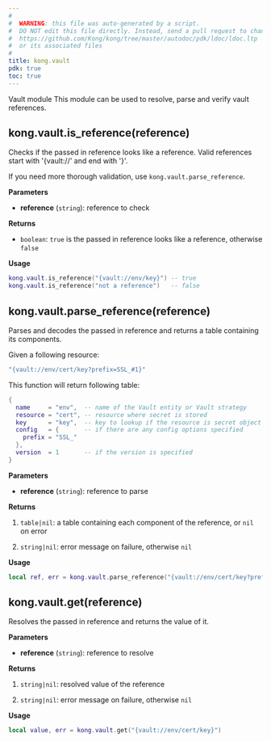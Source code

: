 ```yaml
---
#
#  WARNING: this file was auto-generated by a script.
#  DO NOT edit this file directly. Instead, send a pull request to change
#  https://github.com/Kong/kong/tree/master/autodoc/pdk/ldoc/ldoc.ltp
#  or its associated files
#
title: kong.vault
pdk: true
toc: true
---
```


Vault module  This module can be used to resolve, parse and verify vault references.




## kong.vault.is_reference(reference)

Checks if the passed in reference looks like a reference.
 Valid references start with '{vault://' and end with '}'.

 If you need more thorough validation,
 use `kong.vault.parse_reference`.


**Parameters**

* **reference** (`string`):   reference to check

**Returns**

* `boolean`:  `true` is the passed in reference looks like a reference, otherwise `false`


**Usage**

``` lua
kong.vault.is_reference("{vault://env/key}") -- true
kong.vault.is_reference("not a reference")   -- false
```



## kong.vault.parse_reference(reference)

Parses and decodes the passed in reference and returns a table
 containing its components.

 Given a following resource:
 ```lua
 "{vault://env/cert/key?prefix=SSL_#1}"
 ```

 This function will return following table:

 ```lua
 {
   name     = "env",  -- name of the Vault entity or Vault strategy
   resource = "cert", -- resource where secret is stored
   key      = "key",  -- key to lookup if the resource is secret object
   config   = {       -- if there are any config options specified
     prefix = "SSL_"
   },
   version  = 1       -- if the version is specified
 }
 ```


**Parameters**

* **reference** (`string`):   reference to parse

**Returns**

1.  `table|nil`:  a table containing each component of the reference, or `nil` on error

1.  `string|nil`:  error message on failure, otherwise `nil`


**Usage**

``` lua
local ref, err = kong.vault.parse_reference("{vault://env/cert/key?prefix=SSL_#1}") -- table
```



## kong.vault.get(reference)

Resolves the passed in reference and returns the value of it.

**Parameters**

* **reference** (`string`):   reference to resolve

**Returns**

1.  `string|nil`:  resolved value of the reference

1.  `string|nil`:  error message on failure, otherwise `nil`


**Usage**

``` lua
local value, err = kong.vault.get("{vault://env/cert/key}")
```



